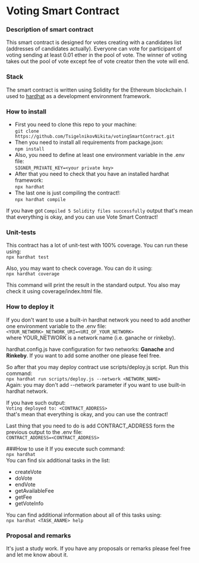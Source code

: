 # Voting Smart Contract

### Description of smart contract
This smart contract is designed for votes creating with a candidates list
(addresses of candidates actually). Everyone can vote for participant of
voting sending at least 0.01 ether in the pool of vote. The winner of
voting takes out the pool of vote except fee of vote creator then the vote
will end.

### Stack
The smart contract is written using Solidity for the Ethereum blockchain. 
I used to [hardhat](https://hardhat.org/) as a development environment framework.

### How to install
- First you need to clone this repo to your machine:<br>
  ```git clone https://github.com/TsigelnikovNikita/votingSmartContract.git```
- Then you need to install all requirements from package.json:<br>
   ```npm install```
- Also, you need to define at least one environment variable in the .env file:<br>
  ```SIGNER_PRIVATE_KEY=<your private key>```
- After that you need to check that you have an installed hardhat framework:<br>
  ```npx hardhat```
- The last one is just compiling the contract!:<br>
  ```npx hardhat compile ```

If you have got ```Compiled 5 Solidity files successfully``` output that's mean that everything is okay, and you can use Vote
Smart Contract! 

### Unit-tests
This contract has a lot of unit-test with 100% coverage. You can run these using:<br>
```npx hardhat test```

Also, you may want to check coverage. You can do it using:<br>
```npx hardhat coverage```

This command will print the result in the standard output. You also may check it using coverage/index.html file.

### How to deploy it
If you don't want to use a built-in hardhat network you need to add another one environment variable to the .env
file:<br>
```<YOUR_NETWORK>_NETWORK_URI=<URI_OF_YOUR_NETWORK>```<br>
where YOUR_NETWORK is a network name (i.e. ganache or rinkeby).

hardhat.config.js have configuration for two networks: __Ganache__ and __Rinkeby__. If you want to add some another one
please feel free.

So after that you may deploy contract use scripts/deploy.js script. Run this command:<br>
```npx hardhat run scripts/deploy.js --network <NETWORK_NAME>```<br>
Again: you may don't add --network parameter if you want to use built-in hardhat network.

If you have such output:<br>
```Voting deployed to: <CONTRACT_ADDRESS>```<br>
that's mean that everything is okay, and you can use the contract!

Last thing that you need to do is add CONTRACT_ADDRESS form the previous output to the .env file:<br>
```CONTRACT_ADDRESS=<CONTRACT_ADDRESS>```

###How to use it
If you execute such command:<br>
```npx hardhat```<br>
You can find six additional tasks in the list:
- createVote
- doVote
- endVote
- getAvailableFee
- getFee
- getVoteInfo

You can find additional information about all of this tasks using:<br>
```npx hardhat <TASK_ANAME> help```

### Proposal and remarks
It's just a study work. If you have any proposals or remarks please feel free and let me know about it.
